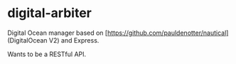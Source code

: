digital-arbiter
===============

Digital Ocean manager based on [https://github.com/pauldenotter/nautical] (DigitalOcean V2) and Express.

Wants to be a RESTful API.
